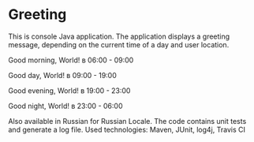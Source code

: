 # Greeting
This is console Java application.
The application displays a greeting message, depending on the current time of a day and user location.

Good morning, World! в 06:00 - 09:00

Good day, World! в 09:00 - 19:00

Good evening, World! в 19:00 - 23:00

Good night, World! в 23:00 - 06:00

Also available in Russian for Russian Locale.
The code contains unit tests and generate a log file.
Used technologies: Maven, JUnit, log4j, Travis CI


